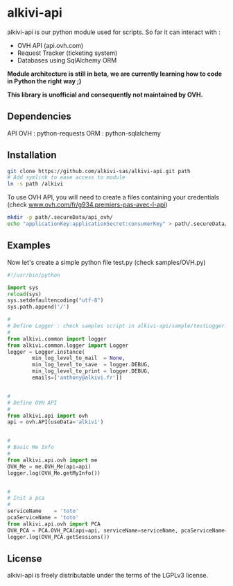 alkivi-api
========

alkivi-api is our python module used for scripts.
So far it can interact with :
- OVH API (api.ovh.com)
- Request Tracker (ticketing system)
- Databases using SqlAlchemy ORM

**Module architecture is still in beta, we are currently learning how to code in Python the right way ;)**

**This library is unofficial and consequently not maintained by OVH.**

Dependencies
-------
API OVH : python-requests
ORM     : python-sqlalchemy


Installation
-------

```bash
git clone https://github.com/alkivi-sas/alkivi-api.git path
# Add symlink to ease access to module
ln -s path /alkivi
```

To use OVH API, you will need to create a files containing your credentials (check www.ovh.com/fr/g934.premiers-pas-avec-l-api)
```bash
mkdir -p path/.secureData/api_ovh/
echo "applicationKey:applicationSecret:consumerKey" > path/.secureData/api_ovh/profileName
```

Examples
-------

Now let's create a simple python file test.py (check samples/OVH.py)
```python
#!/usr/bin/python

import sys
reload(sys)
sys.setdefaultencoding("utf-8")
sys.path.append('/')

#
# Define Logger : check samples script in alkivi-api/sample/testLogger.py
#
from alkivi.common import logger
from alkivi.common.logger import Logger
logger = Logger.instance(
        min_log_level_to_mail  = None,
        min_log_level_to_save  = logger.DEBUG,
        min_log_level_to_print = logger.DEBUG,
        emails=['anthony@alkivi.fr'])


#
# Define OVH API
#
from alkivi.api import ovh
api = ovh.API(useData='alkivi')


#
# Basic Me Info
#
from alkivi.api.ovh import me
OVH_Me = me.OVH_Me(api=api)
logger.log(OVH_Me.getMyInfo())


#
# Init a pca
#
serviceName    = 'toto'
pcaServiceName = 'toto'
from alkivi.api.ovh import PCA
OVH_PCA = PCA.OVH_PCA(api=api, serviceName=serviceName, pcaServiceName=pcaServiceName)
logger.log(OVH_PCA.getSessions())
```




License
-------

alkivi-api is freely distributable under the terms of the LGPLv3 license.
